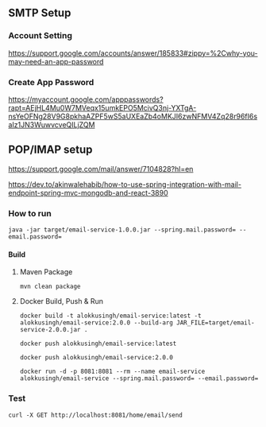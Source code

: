 
## SMTP Setup

### Account Setting
https://support.google.com/accounts/answer/185833#zippy=%2Cwhy-you-may-need-an-app-password
### Create App Password
https://myaccount.google.com/apppasswords?rapt=AEjHL4Mu0W7MVeqx15umkEPO5McivQ3nj-YXTgA-nsYeOFNg28V9G8pkhaAZPF5wS5aUXEaZb4oMKJI6zwNFMV4Zq28r96fI6saIz1JN3WuwvcveQILjZQM

## POP/IMAP setup
https://support.google.com/mail/answer/7104828?hl=en

https://dev.to/akinwalehabib/how-to-use-spring-integration-with-mail-endpoint-spring-mvc-mongodb-and-react-3890

### How to run
````
java -jar target/email-service-1.0.0.jar --spring.mail.password= --email.password=
````

#### Build
1. Maven Package
   ```shell
   mvn clean package
   ```
2. Docker Build, Push & Run
   ```shell
   docker build -t alokkusingh/email-service:latest -t alokkusingh/email-service:2.0.0 --build-arg JAR_FILE=target/email-service-2.0.0.jar .
   ```
   ```shell
   docker push alokkusingh/email-service:latest
   ```
   ```shell
   docker push alokkusingh/email-service:2.0.0
   ```
   ```shell
   docker run -d -p 8081:8081 --rm --name email-service alokkusingh/email-service --spring.mail.password= --email.password=
   ```
### Test
```shell
curl -X GET http://localhost:8081/home/email/send
```